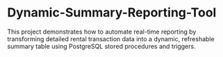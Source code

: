 # Dynamic-Summary-Reporting-Tool
This project demonstrates how to automate real-time reporting by transforming detailed rental transaction data into a dynamic, refreshable summary table using PostgreSQL stored procedures and triggers.
